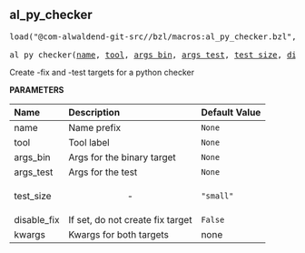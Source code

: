 <!-- Generated with Stardoc: http://skydoc.bazel.build -->



<a id="al_py_checker"></a>

## al_py_checker

<pre>
load("@com-alwaldend-git-src//bzl/macros:al_py_checker.bzl", "al_py_checker")

al_py_checker(<a href="#al_py_checker-name">name</a>, <a href="#al_py_checker-tool">tool</a>, <a href="#al_py_checker-args_bin">args_bin</a>, <a href="#al_py_checker-args_test">args_test</a>, <a href="#al_py_checker-test_size">test_size</a>, <a href="#al_py_checker-disable_fix">disable_fix</a>, <a href="#al_py_checker-kwargs">**kwargs</a>)
</pre>

Create -fix and -test targets for a python checker

**PARAMETERS**


| Name  | Description | Default Value |
| :------------- | :------------- | :------------- |
| <a id="al_py_checker-name"></a>name |  Name prefix   |  `None` |
| <a id="al_py_checker-tool"></a>tool |  Tool label   |  `None` |
| <a id="al_py_checker-args_bin"></a>args_bin |  Args for the binary target   |  `None` |
| <a id="al_py_checker-args_test"></a>args_test |  Args for the test   |  `None` |
| <a id="al_py_checker-test_size"></a>test_size |  <p align="center"> - </p>   |  `"small"` |
| <a id="al_py_checker-disable_fix"></a>disable_fix |  If set, do not create fix target   |  `False` |
| <a id="al_py_checker-kwargs"></a>kwargs |  Kwargs for both targets   |  none |



